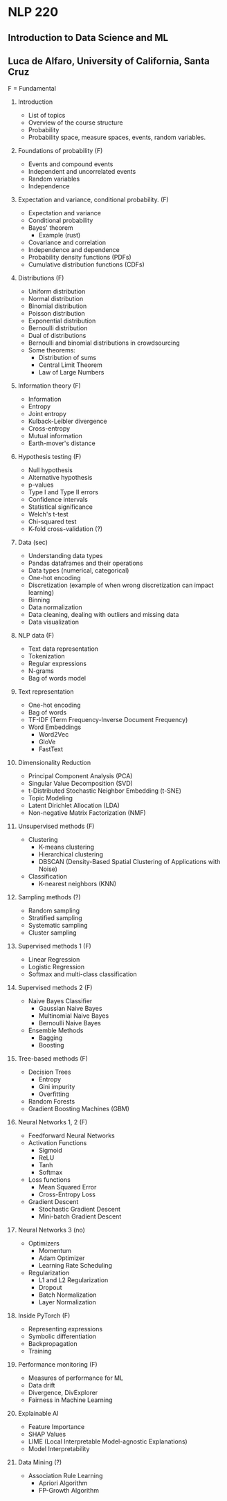 # NLP 220
## Introduction to Data Science and ML
## Luca de Alfaro, University of California, Santa Cruz

F = Fundamental

1. Introduction
    * List of topics
    * Overview of the course structure
    * Probability
    * Probability space, measure spaces, events, random variables.

1. Foundations of probability (F)
    * Events and compound events
    * Independent and uncorrelated events
    * Random variables
    * Independence

1. Expectation and variance, conditional probability. (F)
    * Expectation and variance
    * Conditional probability
    * Bayes' theorem
        * Example (rust)
    * Covariance and correlation
    * Independence and dependence
    * Probability density functions (PDFs)
    * Cumulative distribution functions (CDFs)

1. Distributions (F)
    * Uniform distribution
    * Normal distribution
    * Binomial distribution
    * Poisson distribution
    * Exponential distribution
    * Bernoulli distribution
    * Dual of distributions
    * Bernoulli and binomial distributions in crowdsourcing
    * Some theorems:
        * Distribution of sums
        * Central Limit Theorem
        * Law of Large Numbers

1. Information theory (F)
    * Information
    * Entropy
    * Joint entropy
    * Kulback-Leibler divergence
    * Cross-entropy
    * Mutual information
    * Earth-mover's distance

1. Hypothesis testing (F)
    * Null hypothesis
    * Alternative hypothesis
    * p-values
    * Type I and Type II errors
    * Confidence intervals
    * Statistical significance
    * Welch's t-test
    * Chi-squared test
    * K-fold cross-validation (?)

1. Data (sec)
    * Understanding data types
    * Pandas dataframes and their operations
    * Data types (numerical, categorical)
    * One-hot encoding
    * Discretization (example of when wrong discretization can impact learning)
    * Binning
    * Data normalization
    * Data cleaning, dealing with outliers and missing data
    * Data visualization

1. NLP data (F)
    * Text data representation
    * Tokenization
    * Regular expressions
    * N-grams
    * Bag of words model

1. Text representation
    * One-hot encoding
    * Bag of words
    * TF-IDF (Term Frequency-Inverse Document Frequency)
    * Word Embeddings
        * Word2Vec
        * GloVe
        * FastText

1. Dimensionality Reduction
    * Principal Component Analysis (PCA)
    * Singular Value Decomposition (SVD)
    * t-Distributed Stochastic Neighbor Embedding (t-SNE)
    * Topic Modeling
    * Latent Dirichlet Allocation (LDA)
    * Non-negative Matrix Factorization (NMF)

1. Unsupervised methods (F)
    * Clustering
        * K-means clustering
        * Hierarchical clustering
        * DBSCAN (Density-Based Spatial Clustering of Applications with Noise)
    * Classification
        * K-nearest neighbors (KNN)

1. Sampling methods (?)
    * Random sampling
    * Stratified sampling
    * Systematic sampling
    * Cluster sampling

1. Supervised methods 1 (F)
    * Linear Regression
    * Logistic Regression
    * Softmax and multi-class classification

1. Supervised methods 2 (F)
    * Naive Bayes Classifier
        * Gaussian Naive Bayes
        * Multinomial Naive Bayes
        * Bernoulli Naive Bayes
    * Ensemble Methods
        * Bagging
        * Boosting

1. Tree-based methods (F)
    * Decision Trees
        * Entropy
        * Gini impurity 
        * Overfitting
    * Random Forests
    * Gradient Boosting Machines (GBM)

1. Neural Networks 1, 2 (F)
    * Feedforward Neural Networks
    * Activation Functions
        * Sigmoid
        * ReLU
        * Tanh
        * Softmax
    * Loss functions
        * Mean Squared Error
        * Cross-Entropy Loss
    * Gradient Descent
        * Stochastic Gradient Descent
        * Mini-batch Gradient Descent

1. Neural Networks 3 (no)
    * Optimizers
        * Momentum
        * Adam Optimizer
        * Learning Rate Scheduling
    * Regularization
        * L1 and L2 Regularization
        * Dropout    
        * Batch Normalization
        * Layer Normalization

1. Inside PyTorch (F)
    * Representing expressions
    * Symbolic differentiation
    * Backpropagation
    * Training

1. Performance monitoring (F)
    * Measures of performance for ML
    * Data drift
    * Divergence, DivExplorer
    * Fairness in Machine Learning

1. Explainable AI 
    * Feature Importance
    * SHAP Values
    * LIME (Local Interpretable Model-agnostic Explanations)
    * Model Interpretability

1. Data Mining (?)
    * Association Rule Learning
        * Apriori Algorithm
        * FP-Growth Algorithm




